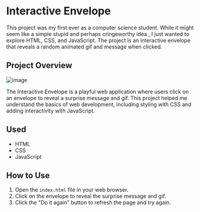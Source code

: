 # Interactive Envelope

This project was my first ever as a computer science student. While it might seem like a simple stupid and perhaps cringeworthy idea , I just wanted to explore HTML, CSS, and JavaScript. The project is an interactive envelope that reveals a random animated gif and message when clicked.

## Project Overview
![image](https://github.com/GayathriPCh/envelope/assets/132088009/f5e7ae3a-8bed-4d38-8b11-3f1b72fc31aa)

The Interactive Envelope is a playful web application where users click on an envelope to reveal a surprise message and gif. This project helped me understand the basics of web development, including styling with CSS and adding interactivity with JavaScript.

## Used

- HTML
- CSS
- JavaScript

## How to Use

1. Open the `index.html` file in your web browser.
2. Click on the envelope to reveal the surprise message and gif.
3. Click the "Do it again" button to refresh the page and try again.


